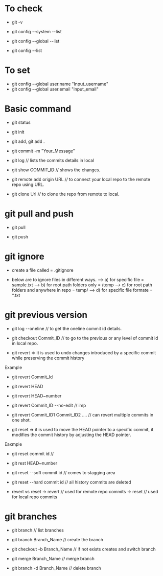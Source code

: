# To check

- git -v 

- git config --system --list

- git config --global --list

- git config --list 

# To set 

- git config --global user.name "Input_username"
- git config --global user.email "Input_email"

# Basic command

- git status

- git init

- git add, git add .

- git commit -m "Your_Message"

- git log // lists the commits details in local

- git show COMMIT_ID // shows the changes.

- git remote add origin URL // to connect your local repo to the remote repo using URL.

- git clone Url // to clone the repo from remote to local.

# git pull and push

- git pull 

- git push 

# git ignore

- create a file called = .gitignore

- below are to ignore files in different ways.
--> a) for specific file = sample.txt
--> b) for root path folders only = /temp
--> c) for root path folders and anywhere in repo = temp/
--> d) for specific file formate = *.txt

# git previous version

- git log --oneline // to get the oneline commit id details.

- git checkout Commit_ID // to go to the previous or any level of commit id in local repo.

- git revert 
=> it is used to undo changes introduced by a specific commit while preserving the commit history

Example
- git revert Commit_Id
- git revert HEAD
- git revert HEAD~number
- git revert Commit_ID --no-edit  // imp
- git revert Commit_ID1 Commit_ID2 ....   // can revert multiple commits in one shot.

- git reset
=> it is used to move the HEAD pointer to a specific commit, it modifies the commit history by adjusting the HEAD pointer.

Eaxmple
- git reset commit id // 
- git rest HEAD~number
- git reset --soft commit id // comes to stagging area
- git reset --hard commit id // all history commits are deleted


- revert vs reset
-> revert // used for remote repo commits
-> reset // used for local repo commits 

# git branches

- git branch     // list branches

- git branch Branch_Name       // create the branch

- git checkout -b Branch_Name  // if not exists creates and switch branch

- git merge Branch_Name  // merge branch

- git branch -d Branch_Name  // delete branch

